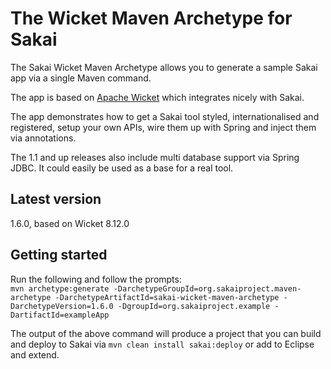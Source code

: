 # The Wicket Maven Archetype for Sakai

The Sakai Wicket Maven Archetype allows you to generate a sample Sakai app via a single Maven command.

The app is based on [Apache Wicket](http://wicket.apache.org) which integrates nicely with Sakai. 

The app demonstrates how to get a Sakai tool styled, internationalised and registered, setup your own APIs, wire them up with Spring and inject them via annotations. 

The 1.1 and up releases also include multi database support via Spring JDBC. It could easily be used as a base for a real tool.

## Latest version
1.6.0, based on Wicket 8.12.0

## Getting started

Run the following and follow the prompts:  
`mvn archetype:generate -DarchetypeGroupId=org.sakaiproject.maven-archetype -DarchetypeArtifactId=sakai-wicket-maven-archetype
-DarchetypeVersion=1.6.0 -DgroupId=org.sakaiproject.example -DartifactId=exampleApp`

The output of the above command will produce a project that you can build and deploy to Sakai via `mvn clean install sakai:deploy` or add to Eclipse and extend.
